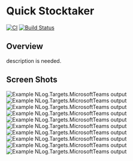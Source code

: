 # Quick Stocktaker
[![CI](https://github.com/jedipi/Quick-Stocktaker/actions/workflows/main.yml/badge.svg)](https://github.com/jedipi/Quick-Stocktaker/actions/workflows/main.yml)
[![Build Status](https://dev.azure.com/ThyConsultants/Quick%20Stocktaker/_apis/build/status/jedipi.Quick-Stocktaker?branchName=master)](https://dev.azure.com/ThyConsultants/Quick%20Stocktaker/_apis/build/status/jedipi.Quick-Stocktaker?branchName=master)

## Overview
description is needed.

## Screen Shots
![Example NLog.Targets.MicrosoftTeams output](images/1.png)
![Example NLog.Targets.MicrosoftTeams output](images/2.png)
![Example NLog.Targets.MicrosoftTeams output](images/3.png)
![Example NLog.Targets.MicrosoftTeams output](images/4.png)
![Example NLog.Targets.MicrosoftTeams output](images/6.png)
![Example NLog.Targets.MicrosoftTeams output](images/7.png)
![Example NLog.Targets.MicrosoftTeams output](images/8.png)
![Example NLog.Targets.MicrosoftTeams output](images/9.png)
![Example NLog.Targets.MicrosoftTeams output](images/10.png)
![Example NLog.Targets.MicrosoftTeams output](images/11.png)